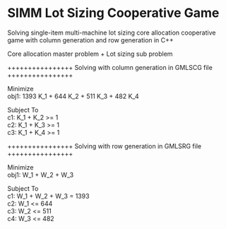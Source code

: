 # SIMM Lot Sizing Cooperative Game
Solving single-item multi-machine lot sizing core allocation cooperative game with column generation and row generation in C++  

Core allocation master problem + Lot sizing sub problem  

++++++++++++++++  Solving with column generation in GMLSCG file ++++++++++++++++  

Minimize  
 obj1: 1393 K_1 + 644 K_2 + 511 K_3 + 482 K_4  
 
Subject To  
 c1: K_1 + K_2 >= 1  
 c2: K_1 + K_3 >= 1  
 c3: K_1 + K_4 >= 1  

++++++++++++++++  Solving with row generation in GMLSRG file  ++++++++++++++++  

Minimize  
 obj1: W_1 + W_2 + W_3  
 
Subject To  
 c1: W_1 + W_2 + W_3  = 1393  
 c2: W_1 <= 644  
 c3: W_2 <= 511  
 c4: W_3 <= 482  
